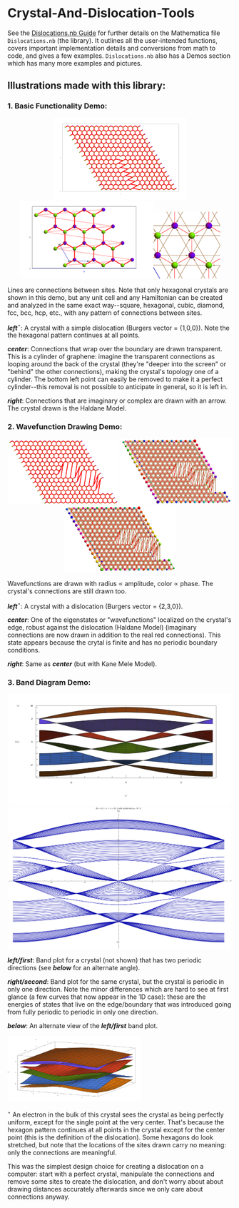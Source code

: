 # Crystal-And-Dislocation-Tools

See the [Dislocations.nb Guide](https://docs.google.com/document/d/1CMYfdGpIORvps4SmJXQvFXV0BvZFhSqLlSqkU6s1098/edit?usp=sharing)
for further details on the Mathematica file `Dislocations.nb` (the library). It outlines all the user-intended functions, covers important implementation details and conversions from math to code, and gives a few examples. `Dislocations.nb` also has a Demos section which has many more examples and pictures.

## Illustrations made with this library:

### 1. Basic Functionality Demo:

<p align="center">
<img src="/images/1.png" alt="graphene with a dislocation" width="300"/><img src="/images/2.png" alt="a loop of graphene" width="300"/><img src="/images/3.png" alt="haldane model zoomed in" width="150" style="100"/>
</p>

Lines are connections between sites. Note that only hexagonal crystals are shown in this demo, but any unit cell and any Hamiltonian can be created and analyzed in the same exact way--square, hexagonal, cubic, diamond, fcc, bcc, hcp, etc., with any pattern of connections between sites.

**_left_**$^\star$: A crystal with a simple dislocation (Burgers vector = {1,0,0}). Note the the hexagonal pattern continues at all points.

**_center_**: Connections that wrap over the boundary are drawn transparent. This is a cylinder of graphene: imagine the transparent connections as looping around the back of the crystal (they're "deeper into the screen" or "behind" the other connections), making the crystal's topology one of a cylinder. The bottom left point can easily be removed to make it a perfect cylinder--this removal is not possible to anticipate in general, so it is left in.

**_right_**: Connections that are imaginary or complex are drawn with an arrow. The crystal drawn is the Haldane Model. 


### 2. Wavefunction Drawing Demo:

<p align="center">
  <img src="/images/!dis.png" alt="dislocation 1" width="250"/> <img src="/images/!haldane.png" alt="haldane wavefn" width="250"/> <img src="/images/!KM.png" alt="kanemele wavefn" width="250"/>
</p>

Wavefunctions are drawn with radius $\propto$ amplitude, color $\propto$ phase. The crystal's connections are still drawn too.

**_left_**$^\star$: A crystal with a dislocation (Burgers vector = {2,3,0}).

**_center_**: One of the eigenstates or "wavefunctions" localized on the crystal's edge, robust against the dislocation (Haldane Model) (imaginary connections are now drawn in addition to the real red connections). This state appears because the crytal is finite and has no periodic boundary conditions.

**_right_**: Same as **_center_** (but with Kane Mele Model).

### 3. Band Diagram Demo:

<p align="center">
<img src="/images/band1.png" alt="band" width="500"/><img src="/images/band2.png" alt="band" width="500"/>
</p>

**_left/first_**: Band plot for a crystal (not shown) that has two periodic directions (see **_below_** for an alternate angle).

**_right/second_**: Band plot for the same crystal, but the crystal is periodic in only one direction. Note the minor differences which are hard to see at first glance (a few curves that now appear in the 1D case): these are the energies of states that live on the edge/boundary that was introduced going from fully periodic to periodic in only one direction.

**_below_**: An alternate view of the **_left/first_** band plot.

<img src="/images/band1.5.png" alt="band alt view" width="300"/>

<br>


$^\star$
An electron in the bulk of this crystal sees the crystal as being perfectly uniform, except for the single point at the very center. That's because the hexagon pattern continues at all points in the crystal except for the center point (this is the definition of the dislocation). Some hexagons do look stretched, but note that the locations of the sites drawn carry no meaning: only the connections are meaningful. 

This was the simplest design choice for creating a dislocation on a computer:
start with a perfect crystal, manipulate the connections and remove some sites to create the dislocation, and don't worry about about drawing distances accurately afterwards since we only care about connections anyway.
